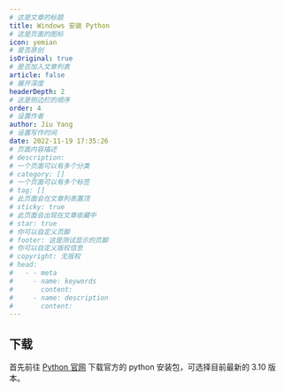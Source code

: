 ```yaml
---
# 这是文章的标题
title: Windows 安装 Python
# 这是页面的图标
icon: yemian
# 是否原创
isOriginal: true
# 是否加入文章列表
article: false
# 展开深度
headerDepth: 2
# 这是侧边栏的顺序
order: 4
# 设置作者
author: Jiu Yang
# 设置写作时间
date: 2022-11-19 17:35:26
# 页面内容描述
# description: 
# 一个页面可以有多个分类
# category: []
# 一个页面可以有多个标签
# tag: []
# 此页面会在文章列表置顶
# sticky: true
# 此页面会出现在文章收藏中
# star: true
# 你可以自定义页脚
# footer: 这是测试显示的页脚
# 你可以自定义版权信息
# copyright: 无版权
# head:
#   - - meta
#     - name: keywords
#       content: 
#     - name: description
#       content: 
---
```


## 下载

首先前往 [Python 官网](https://www.python.org/) 下载官方的 python 安装包，可选择目前最新的 3.10 版本。
